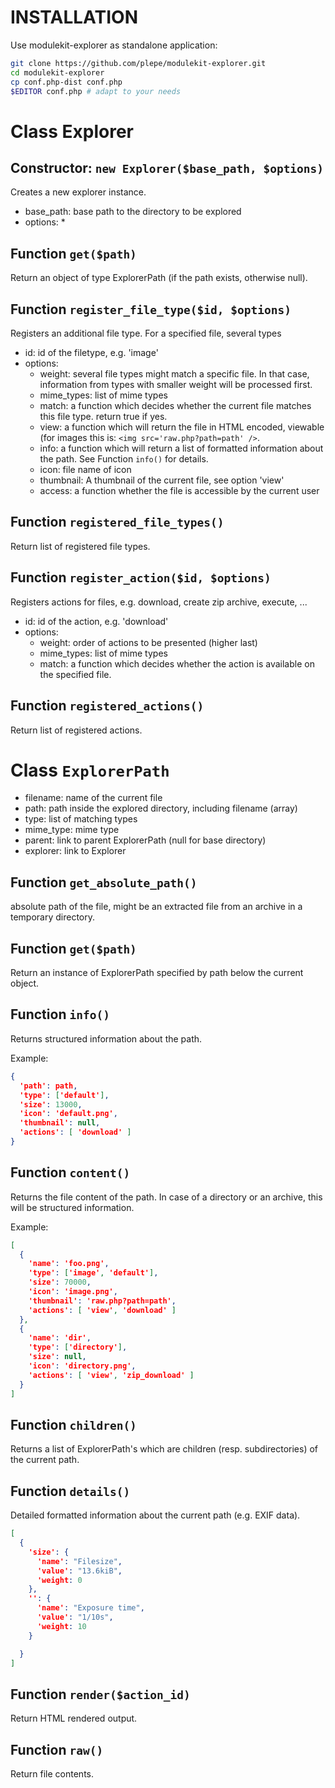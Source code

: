 INSTALLATION
============
Use modulekit-explorer as standalone application:
```sh
git clone https://github.com/plepe/modulekit-explorer.git
cd modulekit-explorer
cp conf.php-dist conf.php
$EDITOR conf.php # adapt to your needs
```

Class Explorer
==============
Constructor: `new Explorer($base_path, $options)`
-------------------------------------------------
Creates a new explorer instance.

* base_path: base path to the directory to be explored
* options:
  * 

Function `get($path)`
---------------------
Return an object of type ExplorerPath (if the path exists, otherwise null).

Function `register_file_type($id, $options)`
--------------------------------------------
Registers an additional file type. For a specified file, several types
* id: id of the filetype, e.g. 'image'
* options:
  * weight: several file types might match a specific file. In that case, information from types with smaller weight will be processed first.
  * mime_types: list of mime types
  * match: a function which decides whether the current file matches this file type. return true if yes.
  * view: a function which will return the file in HTML encoded, viewable (for images this is: `<img src='raw.php?path=path' />`.
  * info: a function which will return a list of formatted information about the path. See Function `info()` for details.
  * icon: file name of icon
  * thumbnail: A thumbnail of the current file, see option 'view'
  * access: a function whether the file is accessible by the current user

Function `registered_file_types()`
----------------------------------
Return list of registered file types.

Function `register_action($id, $options)`
-----------------------------------------
Registers actions for files, e.g. download, create zip archive, execute, ...
* id: id of the action, e.g. 'download'
* options:
  * weight: order of actions to be presented (higher last)
  * mime_types: list of mime types
  * match: a function which decides whether the action is available on the specified file.

Function `registered_actions()`
----------------------------------
Return list of registered actions.

Class `ExplorerPath`
====================
* filename: name of the current file
* path: path inside the explored directory, including filename (array)
* type: list of matching types
* mime_type: mime type
* parent: link to parent ExplorerPath (null for base directory)
* explorer: link to Explorer

Function `get_absolute_path()`
------------------------------
absolute path of the file, might be an extracted file from an archive in a temporary directory.

Function `get($path)`
---------------------
Return an instance of ExplorerPath specified by path below the current object.

Function `info()`
-----------------
Returns structured information about the path.

Example:
```json
{
  'path': path,
  'type': ['default'],
  'size': 13000,
  'icon': 'default.png',
  'thumbnail': null,
  'actions': [ 'download' ]
}
```

Function `content()`
--------------------
Returns the file content of the path. In case of a directory or an archive, this will be structured information.

Example:
```json
[
  {
    'name': 'foo.png',
    'type': ['image', 'default'],
    'size': 70000,
    'icon': 'image.png',
    'thumbnail': 'raw.php?path=path',
    'actions': [ 'view', 'download' ]
  },
  {
    'name': 'dir',
    'type': ['directory'],
    'size': null,
    'icon': 'directory.png',
    'actions': [ 'view', 'zip_download' ]
  }
]
```

Function `children()`
---------------------
Returns a list of ExplorerPath's which are children (resp. subdirectories) of
the current path.

Function `details()`
--------------------
Detailed formatted information about the current path (e.g. EXIF data).
```json
[
  {
    'size': {
      'name': "Filesize",
      'value': "13.6kiB",
      'weight: 0
    },
    '': {
      'name': "Exposure time",
      'value': "1/10s",
      'weight: 10
    }

  }
]
```

Function `render($action_id)`
-----------------------------
Return HTML rendered output.

Function `raw()`
----------------
Return file contents.
